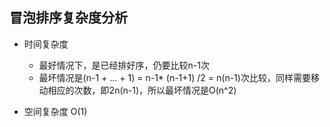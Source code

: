 
## 冒泡排序复杂度分析
* 时间复杂度 
    * 最好情况下，是已经排好序，仍要比较n-1次
    * 最坏情况是(n-1 + ... + 1) = n-1* (n-1+1) /2 = n(n-1)次比较，同样需要移动相应的次数，即2n(n-1)，所以最坏情况是O(n^2)

* 空间复杂度 O(1)
